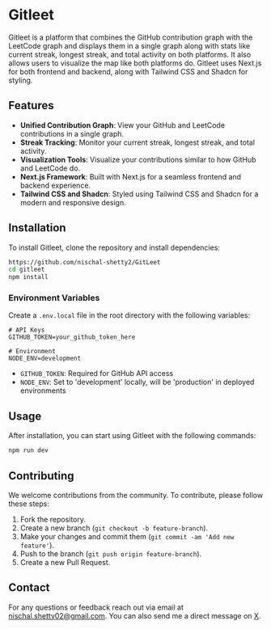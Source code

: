 # Gitleet

Gitleet is a platform that combines the GitHub contribution graph with the LeetCode graph and displays them in a single graph along with stats like current streak, longest streak, and total activity on both platforms. It also allows users to visualize the map like both platforms do. Gitleet uses Next.js for both frontend and backend, along with Tailwind CSS and Shadcn for styling.

## Features

- **Unified Contribution Graph**: View your GitHub and LeetCode contributions in a single graph.
- **Streak Tracking**: Monitor your current streak, longest streak, and total activity.
- **Visualization Tools**: Visualize your contributions similar to how GitHub and LeetCode do.
- **Next.js Framework**: Built with Next.js for a seamless frontend and backend experience.
- **Tailwind CSS and Shadcn**: Styled using Tailwind CSS and Shadcn for a modern and responsive design.

## Installation

To install Gitleet, clone the repository and install dependencies:

```bash
https://github.com/nischal-shetty2/GitLeet
cd gitleet
npm install
```

### Environment Variables

Create a `.env.local` file in the root directory with the following variables:

```
# API Keys
GITHUB_TOKEN=your_github_token_here

# Environment
NODE_ENV=development
```

- `GITHUB_TOKEN`: Required for GitHub API access
- `NODE_ENV`: Set to 'development' locally, will be 'production' in deployed environments

## Usage

After installation, you can start using Gitleet with the following commands:

```bash
npm run dev
```

## Contributing

We welcome contributions from the community. To contribute, please follow these steps:

1. Fork the repository.
2. Create a new branch (`git checkout -b feature-branch`).
3. Make your changes and commit them (`git commit -am 'Add new feature'`).
4. Push to the branch (`git push origin feature-branch`).
5. Create a new Pull Request.

## Contact

For any questions or feedback reach out via email at [nischal.shetty02@gmail.com](mailto:nischal.shetty02@gmail.com). You can also send me a direct message on [X](https://x.com/NischalShetty02).
